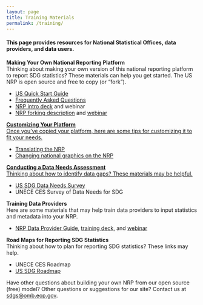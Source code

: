 ```yaml
---
layout: page
title: Training Materials
permalink: /training/
---
```


<h4>This page provides resources for National Statistical Offices, data providers, and data users. </h4>

**Making Your Own National Reporting Platform**
<br/>Thinking about making your own version of this national reporting platform to report SDG statistics? These materials can help you get started. The US NRP is open source and free to copy (or “fork”).

- <a href="{{ site.baseurl }}/assets/documents/Quick%20Start%20Guide%2004.28.17.pdf" target="_blank">US Quick Start Guide</a>
- <a href="{{ site.baseurl }}/assets/documents/US%20NRP%20FAQ%2020170602.pdf" target="_blank">Frequently Asked Questions</a>
- <a href="{{ site.baseurl }}/assets/documents/NRP%20Quickstart%204.28.17.pptx" target="_blank">NRP intro deck</a> and webinar
- <a href="{{ site.baseurl }}/assets/documents/How.the.UK.have.set.up.their.copy.of.the.US.SDGs.tool.v0_2.pdf" target="_blank">NRP forking description</a> and <a href="https://drive.google.com/a/nyu.edu/file/d/0BwiQGA4nFw7teTRUNmNaUEM1UW8/view?usp=drive_web" target="_blank">webinar

**Customizing Your Platform**
<br/>Once you’ve copied your platform, here are some tips for customizing it to fit your needs.

- Translating the NRP
- Changing national graphics on the NRP 

**Conducting a Data Needs Assessment**
<br/>Thinking about how to identify data gaps? These materials may be helpful.

- <a href="{{ site.baseurl }}/assets/documents/SDG%20Data%20Stocktaking%20Survey%20(SurveyMonkey).pdf" target="_blank">US SDG Data Needs Survey</a> 
- UNECE CES Survey of Data Needs for SDG

**Training Data Providers**
<br/>Here are some materials that may help train data providers to input statistics and metadata into your NRP.

- <a href="{{ site.baseurl }}/assets/documents/Training_Guide_SDG-NRP_20170201.docx">NRP Data Provider Guide</a>, <a href="{{ site.baseurl }}/assets/documents/USG%20NRP%20SDG%2020170324.pptx" target="_blank">training deck</a>, and <a href="https://www.youtube.com/watch?v=gPq3jB_sfFw">webinar</a> 

**Road Maps for Reporting SDG Statistics**
<br/>Thinking about how to plan for reporting SDG statistics? These links may help.

- UNECE CES Roadmap 
- <a href="{{ site.baseurl }}/assets/documents/us-sdg-report%20(5).pdf">US SDG Roadmap</a> 

Have other questions about building your own NRP from our open source (free) model? Other questions or suggestions for our site? Contact us at sdgs@omb.eop.gov.
